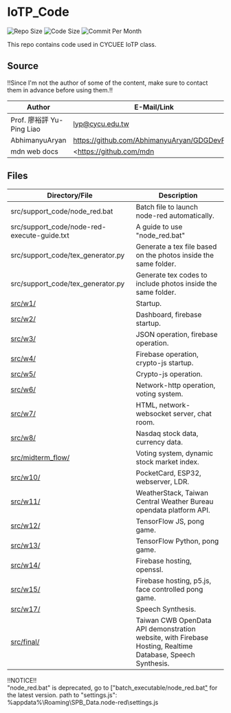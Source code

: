 # IoTP_Code

![Repo Size](https://img.shields.io/github/repo-size/belongtothenight/IoTP_Code) ![Code Size](https://img.shields.io/github/languages/code-size/belongtothenight/IoTP_Code) ![Commit Per Month](https://img.shields.io/github/commit-activity/m/belongtothenight/IoTP_Code)

This repo contains code used in CYCUEE IoTP class.<br>

## Source

!!Since I'm not the author of some of the content, make sure to contact them in advance before using them.!!<br>

| Author                    | E-Mail/Link                                    | Files                                                            |
| ------------------------- | ---------------------------------------------- | ---------------------------------------------------------------- |
| Prof. 廖裕評 Yu-Ping Liao | lyp@cycu.edu.tw                                | All the pdf files with mandarin content + html files in src/w12/ |
| AbhimanyuAryan            | <https://github.com/AbhimanyuAryan/GDGDevFest> | src/w12/ex11_7_pong_game.js                                      |
| mdn web docs              | <<https://github.com/mdn>                      | src/w16/*                                                        |


## Files

| Directory/File                                                                                | Description                                                                                                |
| --------------------------------------------------------------------------------------------- | ---------------------------------------------------------------------------------------------------------- |
| src/support_code/node_red.bat                                                                 | Batch file to launch node-red automatically.                                                               |
| src/support_code/node-red-execute-guide.txt                                                   | A guide to use "node_red.bat"                                                                              |
| src/support_code/tex_generator.py                                                             | Generate a tex file based on the photos inside the same folder.                                            |
| src/support_code/tex_generator.py                                                             | Generate tex codes to include photos inside the same folder.                                               |
| [src/w1/](https://github.com/belongtothenight/IoTP_Code/tree/main/src/w1)                     | Startup.                                                                                                   |
| [src/w2/](https://github.com/belongtothenight/IoTP_Code/tree/main/src/w2)                     | Dashboard, firebase startup.                                                                               |
| [src/w3/](https://github.com/belongtothenight/IoTP_Code/tree/main/src/w3)                     | JSON operation, firebase operation.                                                                        |
| [src/w4/](https://github.com/belongtothenight/IoTP_Code/tree/main/src/w4)                     | Firebase operation, crypto-js startup.                                                                     |
| [src/w5/](https://github.com/belongtothenight/IoTP_Code/tree/main/src/w5)                     | Crypto-js operation.                                                                                       |
| [src/w6/](https://github.com/belongtothenight/IoTP_Code/tree/main/src/w6)                     | Network-http operation, voting system.                                                                     |
| [src/w7/](https://github.com/belongtothenight/IoTP_Code/tree/main/src/w7)                     | HTML, network-websocket server, chat room.                                                                 |
| [src/w8/](https://github.com/belongtothenight/IoTP_Code/tree/main/src/w8)                     | Nasdaq stock data, currency data.                                                                          |
| [src/midterm_flow/](https://github.com/belongtothenight/IoTP_Code/tree/main/src/midterm_flow) | Voting system, dynamic stock market index.                                                                 |
| [src/w10/](https://github.com/belongtothenight/IoTP_Code/tree/main/src/w10)                   | PocketCard, ESP32, webserver, LDR.                                                                         |
| [src/w11/](https://github.com/belongtothenight/IoTP_Code/tree/main/src/w11)                   | WeatherStack, Taiwan Central Weather Bureau opendata platform API.                                         |
| [src/w12/](https://github.com/belongtothenight/IoTP_Code/tree/main/src/w12)                   | TensorFlow JS, pong game.                                                                                  |
| [src/w13/](https://github.com/belongtothenight/IoTP_Code/tree/main/src/w13)                   | TensorFlow Python, pong game.                                                                              |
| [src/w14/](https://github.com/belongtothenight/IoTP_Code/tree/main/src/w14)                   | Firebase hosting, openssl.                                                                                 |
| [src/w15/](https://github.com/belongtothenight/IoTP_Code/tree/main/src/w15)                   | Firebase hosting, p5.js, face controlled pong game.                                                        |
| [src/w17/](https://github.com/belongtothenight/IoTP_Code/tree/main/src/w17)                   | Speech Synthesis.                                                                                          |
| [src/final/](https://github.com/belongtothenight/IoTP_Code/tree/main/src/final)               | Taiwan CWB OpenData API demonstration website, with Firebase Hosting, Realtime Database, Speech Synthesis. |

!!NOTICE!!<br>
"node_red.bat" is deprecated, go to ["batch_executable/node_red.bat["](https://github.com/belongtothenight/batch_executable/blob/main/src/node_red.bat) for the latest version.
path to "settings.js": %appdata%\Roaming\SPB_Data\.node-red\settings.js
